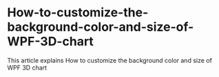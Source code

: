 # How-to-customize-the-background-color-and-size-of-WPF-3D-chart
This article explains How to customize the background color and size of WPF 3D chart

